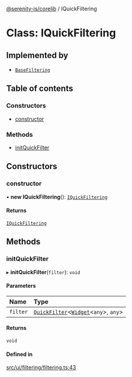 [@serenity-is/corelib](../README.md) / IQuickFiltering

# Class: IQuickFiltering

## Implemented by

- [`BaseFiltering`](BaseFiltering.md)

## Table of contents

### Constructors

- [constructor](IQuickFiltering.md#constructor)

### Methods

- [initQuickFilter](IQuickFiltering.md#initquickfilter)

## Constructors

### constructor

• **new IQuickFiltering**(): [`IQuickFiltering`](IQuickFiltering.md)

#### Returns

[`IQuickFiltering`](IQuickFiltering.md)

## Methods

### initQuickFilter

▸ **initQuickFilter**(`filter`): `void`

#### Parameters

| Name | Type |
| :------ | :------ |
| `filter` | [`QuickFilter`](../interfaces/QuickFilter.md)\<[`Widget`](Widget.md)\<`any`\>, `any`\> |

#### Returns

`void`

#### Defined in

[src/ui/filtering/filtering.ts:43](https://github.com/serenity-is/serenity/blob/master/packages/corelib/src/ui/filtering/filtering.ts#L43)
